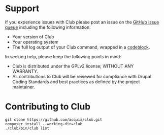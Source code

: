 # Support

If you experience issues with Club please post an issue on the [GitHub issue queue](https://github.com/acquia/club/issues) including the following information:

- Your version of Club
- Your operating system
- The full log output of your Club command, wrapped in a [codeblock](https://help.github.com/articles/basic-writing-and-formatting-syntax/#quoting-code).

In seeking help, please keep the following points in mind:

* Club is distributed under the GPLv2 license; WITHOUT ANY WARRANTY.
* All contributions to Club will be reviewed for compliance with Drupal Coding Standards and best practices as defined by the project maintainer.

# Contributing to Club

    git clone https://github.com/acquia/club.git
    composer install --working-dir=club
    ./club/bin/club list
